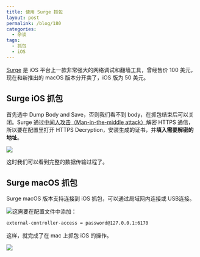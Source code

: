 ```yaml
---
title: 使用 Surge 抓包
layout: post
permalink: /blog/180
categories:
  - 杂谈
tags:
  - 抓包
  - iOS
---
```


[Surge](https://itunes.apple.com/us/app/surge-web-developer-tool-and-proxy-utility/id1040100637?mt=8) 是 iOS 平台上一款非常强大的网络调试和翻墙工具，曾经售价 100 美元，现在和新推出的 macOS 版本分开卖了，iOS 版为 50 美元。

## Surge iOS 抓包

首先选中 Dump Body and Save，否则我们看不到 body，在抓包结束后可以关闭。Surge 通过[中间人攻击（Man-in-the-middle attack）](https://en.wikipedia.org/wiki/Man-in-the-middle_attack)解密 HTTPS 通信，所以要在配置里打开 HTTPS Decryption，安装生成的证书，并**填入需要解密的地址**。

![](https://ws1.sinaimg.cn/large/9cd77f2ely1fdiyz9sga0j21kw0xp1kz)

这时我们可以看到完整的数据传输过程了。

## Surge macOS 抓包

Surge macOS 版本支持连接到 iOS 抓包，可以通过局域网内连接或 USB连接。

![](https://ws1.sinaimg.cn/large/9cd77f2ely1fdj4usfyzrj20yu0wc42f)这需要在配置文件中添加：

```bash
external-controller-access = password@127.0.0.1:6170
```

这样，就完成了在 mac 上抓包 iOS 的操作。

![](https://ws1.sinaimg.cn/large/9cd77f2ely1fdj539a5n4j21kw13itib)
